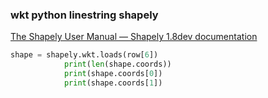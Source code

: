 ###  wkt python linestring shapely


[The Shapely User Manual — Shapely 1.8dev documentation](https://shapely.readthedocs.io/en/latest/manual.html#linestrings "The Shapely User Manual — Shapely 1.8dev documentation")


 

```python
shape = shapely.wkt.loads(row[6])
            print(len(shape.coords))
            print(shape.coords[0])
            print(shape.coords[1])
```
